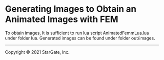 # Generating Images to Obtain an Animated Images with FEM

To obtain images, It is sufficient to run lua script AnimatedFemmLua.lua under folder lua.
Generated images can be found under folder out/images.   
____
Copyright © 2021 StarGate, Inc.